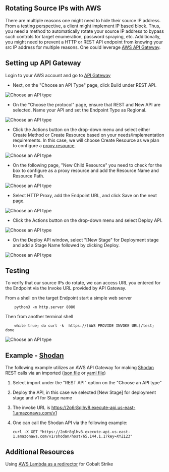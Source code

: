 
## Rotating Source IPs with AWS
There are multiple reasons one might need to hide their source IP address. From a testing perspective, a client might implement IP based block. Thus, you need a method to automatically rotate your source IP address to bypass such controls for target enumeration, password spraying, etc. Additionally, you might need to prevent a HTTP or REST API endpoint from knowing your src IP address for multiple reasons. One could leverage [AWS API Gateway](https://aws.amazon.com/api-gateway/).

## Setting up API Gateway
Login to your AWS account and go to [API Gateway](https://console.aws.amazon.com/apigateway/)

* Next, on the "Choose an API Type" page, click Build under REST API.

![Choose an API type](ChooseAPItype.png)

* On the "Choose the protocol" page, ensure that REST and New API are selected.  Name your API and set the Endpoint Type as Regional.

![Choose an API type](ChooseProtocol.png)

* Click the Actions button on the drop-down menu and select either Create Method or Create Resource based on your needs/implementation requirements. In this case, we will choose Create Resource as we plan to configure a [proxy resource](https://docs.aws.amazon.com/apigateway/latest/developerguide/api-gateway-set-up-simple-proxy.html#api-gateway-proxy-resource%3Ficmpid=docs_apigateway_console). 

![Choose an API type](Actions.png)

* On the following page, "New Child Resource" you need to check for the box to configure as a proxy resource and add the Resource Name and Resource Path.

![Choose an API type](ChildResource.png)

* Select HTTP Proxy, add the Endpoint URL, and click Save on the next page.

![Choose an API type](proxy.png)

* Click the Actions button on the drop-down menu and select Deploy API.

![Choose an API type](deploy.png)

* On the Deploy API window, select "[New Stage" for Deployment stage and add a Stage Name followed by clicking Deploy.

![Choose an API type](stage.png)

## Testing 
To verify that our source IPs do rotate, we can access URL you entered for the Endpoint via the Invoke URL provided by API Gateway.

From a shell on the target Endpoint start a simple web server
        
        python3 -m http.server 8080

Then from another terminal shell 

        while true; do curl -k  https://[AWS PROVIDE INVOKE URL]/test; done
![Choose an API type](rotate.png)

## Example - [Shodan](https://www.shodan.io/)
The following example utilizes an AWS API Gateway for making [Shodan](https://developer.shodan.io/api) REST calls via an imported ([json file](ShodanAPIGW.json) or [yaml file](ShodanAPIGW.yaml))
1.  Select import under the "REST API" option on the "Choose an API type"
2.  Deploy the API, in this case we selected [New Stage] for deployment stage and v1 for Stage name
3.  The invoke URL is https://2o6r8qlhv8.execute-api.us-east-1.amazonaws.com/v1
4.  One can call the Shodan API via the following example:

        curl -X GET "https://2o6r8qlhv8.execute-api.us-east-1.amazonaws.com/v1/shodan/host/65.144.1.1?key=XYZ123"

## Additional Resources
Using [AWS Lambda as a redirector](https://blog.xpnsec.com/aws-lambda-redirector/) for Cobalt Strike
